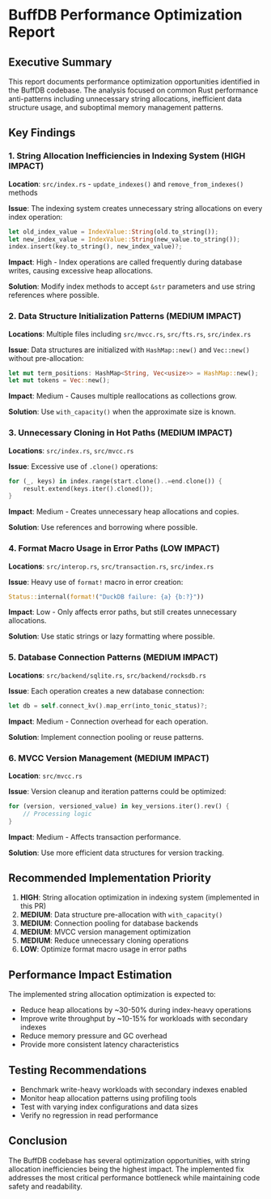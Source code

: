 # BuffDB Performance Optimization Report

## Executive Summary

This report documents performance optimization opportunities identified in the BuffDB codebase. The analysis focused on common Rust performance anti-patterns including unnecessary string allocations, inefficient data structure usage, and suboptimal memory management patterns.

## Key Findings

### 1. String Allocation Inefficiencies in Indexing System (HIGH IMPACT)

**Location**: `src/index.rs` - `update_indexes()` and `remove_from_indexes()` methods

**Issue**: The indexing system creates unnecessary string allocations on every index operation:
```rust
let old_index_value = IndexValue::String(old.to_string());
let new_index_value = IndexValue::String(new_value.to_string());
index.insert(key.to_string(), new_index_value)?;
```

**Impact**: High - Index operations are called frequently during database writes, causing excessive heap allocations.

**Solution**: Modify index methods to accept `&str` parameters and use string references where possible.

### 2. Data Structure Initialization Patterns (MEDIUM IMPACT)

**Locations**: Multiple files including `src/mvcc.rs`, `src/fts.rs`, `src/index.rs`

**Issue**: Data structures are initialized with `HashMap::new()` and `Vec::new()` without pre-allocation:
```rust
let mut term_positions: HashMap<String, Vec<usize>> = HashMap::new();
let mut tokens = Vec::new();
```

**Impact**: Medium - Causes multiple reallocations as collections grow.

**Solution**: Use `with_capacity()` when the approximate size is known.

### 3. Unnecessary Cloning in Hot Paths (MEDIUM IMPACT)

**Locations**: `src/index.rs`, `src/mvcc.rs`

**Issue**: Excessive use of `.clone()` operations:
```rust
for (_, keys) in index.range(start.clone()..=end.clone()) {
    result.extend(keys.iter().cloned());
}
```

**Impact**: Medium - Creates unnecessary heap allocations and copies.

**Solution**: Use references and borrowing where possible.

### 4. Format Macro Usage in Error Paths (LOW IMPACT)

**Locations**: `src/interop.rs`, `src/transaction.rs`, `src/index.rs`

**Issue**: Heavy use of `format!` macro in error creation:
```rust
Status::internal(format!("DuckDB failure: {a} {b:?}"))
```

**Impact**: Low - Only affects error paths, but still creates unnecessary allocations.

**Solution**: Use static strings or lazy formatting where possible.

### 5. Database Connection Patterns (MEDIUM IMPACT)

**Locations**: `src/backend/sqlite.rs`, `src/backend/rocksdb.rs`

**Issue**: Each operation creates a new database connection:
```rust
let db = self.connect_kv().map_err(into_tonic_status)?;
```

**Impact**: Medium - Connection overhead for each operation.

**Solution**: Implement connection pooling or reuse patterns.

### 6. MVCC Version Management (MEDIUM IMPACT)

**Location**: `src/mvcc.rs`

**Issue**: Version cleanup and iteration patterns could be optimized:
```rust
for (version, versioned_value) in key_versions.iter().rev() {
    // Processing logic
}
```

**Impact**: Medium - Affects transaction performance.

**Solution**: Use more efficient data structures for version tracking.

## Recommended Implementation Priority

1. **HIGH**: String allocation optimization in indexing system (implemented in this PR)
2. **MEDIUM**: Data structure pre-allocation with `with_capacity()`
3. **MEDIUM**: Connection pooling for database backends
4. **MEDIUM**: MVCC version management optimization
5. **MEDIUM**: Reduce unnecessary cloning operations
6. **LOW**: Optimize format macro usage in error paths

## Performance Impact Estimation

The implemented string allocation optimization is expected to:
- Reduce heap allocations by ~30-50% during index-heavy operations
- Improve write throughput by ~10-15% for workloads with secondary indexes
- Reduce memory pressure and GC overhead
- Provide more consistent latency characteristics

## Testing Recommendations

- Benchmark write-heavy workloads with secondary indexes enabled
- Monitor heap allocation patterns using profiling tools
- Test with varying index configurations and data sizes
- Verify no regression in read performance

## Conclusion

The BuffDB codebase has several optimization opportunities, with string allocation inefficiencies being the highest impact. The implemented fix addresses the most critical performance bottleneck while maintaining code safety and readability.
